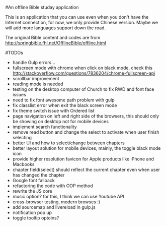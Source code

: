 #An offline Bible studay application

This is an application that you can use even when you don't have the Internet connection, for now, we only provide Chinese version. Maybe we will add more languages support down the road.

The original Bible content and codes are from http://springbible.fhl.net/OfflineBible/offline.html

#TODOs
- handle Gulp errors...
- fullscreen mode with chrome when click on black mode, check this http://stackoverflow.com/questions/7836204/chrome-fullscreen-api
- scrollbar improvement
- reading mode is needed
- testing on the desktop computer of Church to fix RWD and font face issues
- need to fix font awesome path problem with gulp
- fix classlist error when exit the black screen mode
- fix theme switch issue with Ordered list
- page navigation on left and right side of the browsers, this should only be showing on desktop not for mobile devices
- implement search functionality
- remove read button and change the select to activate when user finish selecting
- better UI and how to select/change between chapters
- better layout solution for mobile devices, mainly, the toggle black mode icon
- provide higher resolution favicon for Apple products like iPhone and Macbooks
- chapter field(select) should reflect the current chapter even when user has changed the chapter
- Google font fallback
- refactoring the code with OOP method
- rewrite the JS core
- music option? for this, I think we can use Youtube API
- cross-browser testing, modern browses :)
- add sourcemap and livereload in gulp.js
- notification pop up
- toggle tooltip optoins?
